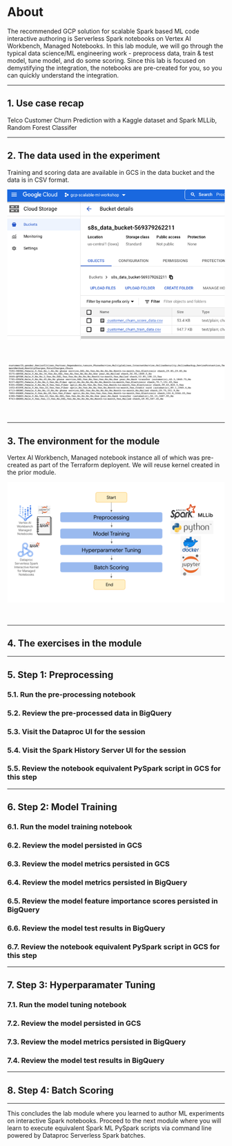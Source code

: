 # About
The recommended GCP solution for scalable Spark based ML code interactive authoring is Serverless Spark notebooks on Vertex AI Workbench, Managed Notebooks. In this lab module, we will go through the typical data science/ML engineering work - preprocess data, train & test model, tune model, and do some scoring. Since this lab is focused on demystifying the integration, the notebooks are pre-created for you, so you can quickly understand the integration.

<hr>

## 1. Use case recap
Telco Customer Churn Prediction with a Kaggle dataset and Spark MLLib, Random Forest Classifer

<hr>

## 2. The data used in the experiment
Training and scoring data are available in GCS in the data bucket and the data is in CSV format.

![M3](../06-images/module-3-01.png)   
<br><br>

![M3](../06-images/module-3-02.png)   
<br><br>

<hr>

## 3. The environment for the module
Vertex AI Workbench, Managed notebook instance all of which was pre-created as part of the Terraform deployent. We will reuse kernel created in the prior module.

![M3](../06-images/module-3-03.png)   
<br><br>

<hr>

## 4. The exercises in the module


<hr>

## 5. Step 1: Preprocessing

### 5.1. Run the pre-processing notebook

### 5.2. Review the pre-processed data in BigQuery

### 5.3. Visit the Dataproc UI for the session

### 5.4. Visit the Spark History Server UI for the session

### 5.5. Review the notebook equivalent PySpark script in GCS for this step

<hr>

## 6. Step 2: Model Training

### 6.1. Run the model training notebook

### 6.2. Review the model persisted in GCS

### 6.3. Review the model metrics persisted in GCS

### 6.4. Review the model metrics persisted in BigQuery

### 6.5. Review the model feature importance scores persisted in BigQuery

### 6.6. Review the model test results in BigQuery

### 6.7. Review the notebook equivalent PySpark script in GCS for this step

<hr>

## 7. Step 3: Hyperparamater Tuning

### 7.1. Run the model tuning notebook

### 7.2. Review the model persisted in GCS

### 7.3. Review the model metrics persisted in BigQuery

### 7.4. Review the model test results in BigQuery

<hr>

## 8. Step 4: Batch Scoring

<hr>

This concludes the lab module where you learned to author ML experiments on interactive Spark notebooks. Proceed to the next module where you will learn to execute equivalent Spark ML PySpark scripts via command line powered by Dataproc Serverless Spark batches.
